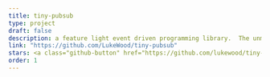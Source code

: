 ```yaml
---
title: tiny-pubsub
type: project
draft: false
description: a feature light event driven programming library.  The unminified binary is only 857 bytes.
link: "https://github.com/LukeWood/tiny-pubsub"
stars: <a class="github-button" href="https://github.com/lukewood/tiny-pubsub" data-icon="octicon-star" data-show-count="true" aria-label="Star lukewood/tiny-pubsub on GitHub">Star</a>
order: 1
---
```

